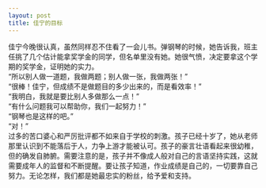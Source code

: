 ```yaml
---
layout: post
title: 佳宁的目标
---
```


<p>佳宁今晚很认真，虽然同样忍不住看了一会儿书。弹钢琴的时候，她告诉我，班主任挑了几个估计能拿奖学金的同学，但名单里没有她。她很气愤，决定要拿这个学期的奖学金，证明她的实力。<br />
“所以别人做一道题，我做两题；别人做一张，我做两张！”<br />
“很棒！佳宁，但成绩不是做题目的多少出来的，而是看效率！”<br />
“我明白，我就是要比别人多做那么一点！”<br />
“有什么问题我可以帮助你，我们一起努力！”<br />
“钢琴也是这样的吧。”<br />
“对！”<br />
过多的苦口婆心和严厉批评都不如来自于学校的刺激。孩子已经十岁了，她从老师那里认识到不能落后于人，力争上游才能被认可。孩子的豪言壮语看起来很幼稚，但的确发自肺腑。需要注意的是，孩子并不像成人般对自己的言语坚持实践，这就需要成年人的监督和不断提醒。要让孩子知道，作业成绩是自己的，一切要靠自己努力。无论怎样，我们都是她最忠实的粉丝，给予爱和支持。</p>

